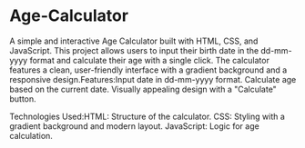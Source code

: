 # Age-Calculator
A simple and interactive Age Calculator built with HTML, CSS, and JavaScript. This project allows users to input their birth date in the dd-mm-yyyy format and calculate their age with a single click. The calculator features a clean, user-friendly interface with a gradient background and a responsive design.Features:Input date in dd-mm-yyyy format.
Calculate age based on the current date.
Visually appealing design with a "Calculate" button.

Technologies Used:HTML: Structure of the calculator.
CSS: Styling with a gradient background and modern layout.
JavaScript: Logic for age calculation.

